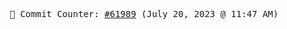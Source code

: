<p align="center">
    <samp>
        📮 Commit Counter: <a href="https://github.com/Javascript-void0/Javascript-void0/commits/main">#61989</a> (July 20, 2023 @ 11:47 AM)
    </samp>
</p>